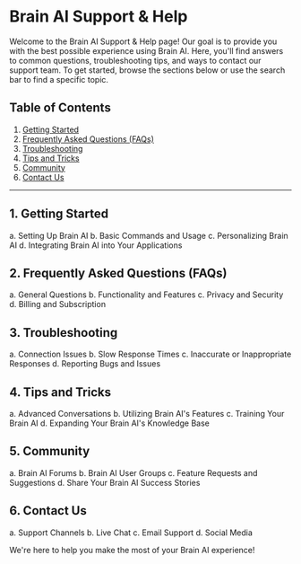 # Brain AI Support & Help

Welcome to the Brain AI Support & Help page! Our goal is to provide you with the best possible experience using Brain AI. Here, you'll find answers to common questions, troubleshooting tips, and ways to contact our support team. To get started, browse the sections below or use the search bar to find a specific topic.

## Table of Contents

1. [Getting Started](#getting-started)
2. [Frequently Asked Questions (FAQs)](#faqs)
3. [Troubleshooting](#troubleshooting)
4. [Tips and Tricks](#tips-and-tricks)
5. [Community](#community)
6. [Contact Us](#contact-us)

---

<a name="getting-started"></a>
## 1. Getting Started

   a. Setting Up Brain AI
   b. Basic Commands and Usage
   c. Personalizing Brain AI
   d. Integrating Brain AI into Your Applications

<a name="faqs"></a>
## 2. Frequently Asked Questions (FAQs)

   a. General Questions
   b. Functionality and Features
   c. Privacy and Security
   d. Billing and Subscription

<a name="troubleshooting"></a>
## 3. Troubleshooting

   a. Connection Issues
   b. Slow Response Times
   c. Inaccurate or Inappropriate Responses
   d. Reporting Bugs and Issues

<a name="tips-and-tricks"></a>
## 4. Tips and Tricks

   a. Advanced Conversations
   b. Utilizing Brain AI's Features
   c. Training Your Brain AI
   d. Expanding Your Brain AI's Knowledge Base

<a name="community"></a>
## 5. Community

   a. Brain AI Forums
   b. Brain AI User Groups
   c. Feature Requests and Suggestions
   d. Share Your Brain AI Success Stories

<a name="contact-us"></a>
## 6. Contact Us

   a. Support Channels
   b. Live Chat
   c. Email Support
   d. Social Media

We're here to help you make the most of your Brain AI experience!
